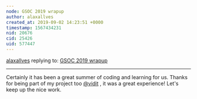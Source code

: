 ```yaml
---
node: GSOC 2019 wrapup 
author: alaxallves
created_at: 2019-09-02 14:23:51 +0000
timestamp: 1567434231
nid: 20676
cid: 25426
uid: 577447
---
```




[alaxallves](../profile/alaxallves) replying to: [GSOC 2019 wrapup ](../notes/vidit/08-26-2019/gsoc-2019-wrapup)

----
Certainly it has been a great summer of coding and learning for us. Thanks for being part of my project too [@vidit](/profile/vidit) , it was a great experience! Let's keep up the nice work.